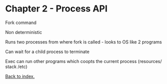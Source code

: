 # Chapter 2 - Process API

Fork command

Non deterministic

Runs two processes from where fork is called - looks to OS like 2 programs

Can wait for a child process to terminate

Exec can run other programs which coopts the current process (resources/ stack /etc)

[Back to index.](README.md)